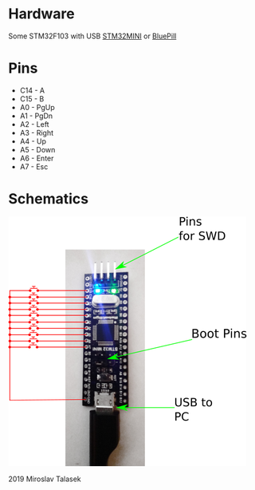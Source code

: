 
# Hardware
Some STM32F103 with USB [STM32MINI](https://lnb-konvertory.heureka.sk/inverto-black-pro-twin-monoblok-23mm-lnb-4_3/#) or [BluePill](https://wiki.stm32duino.com/index.php?title=Blue_Pill)  

# Pins
* C14 - A
* C15 - B
* A0  - PgUp
* A1  - PgDn
* A2  - Left
* A3  - Right
* A4  - Up
* A5  - Down
* A6  - Enter
* A7  - Esc 


# Schematics
![SCH](https://raw.githubusercontent.com/mirecta/arm_mcu/master/ixpera-hid/doc/image.png)

2019 Miroslav Talasek
